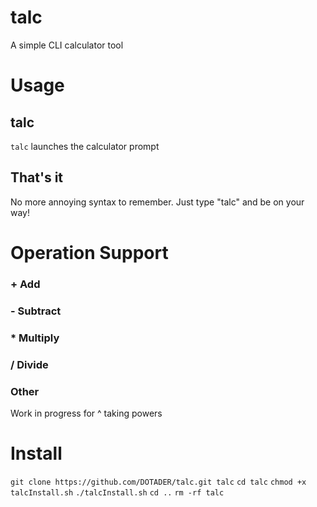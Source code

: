 # talc
A simple CLI calculator tool

# Usage
## talc
`talc` launches the calculator prompt
## That's it
No more annoying syntax to remember. Just type "talc" and be on your way!

# Operation Support
### + Add
### - Subtract
### * Multiply
### / Divide
### Other
Work in progress for ^ taking powers

# Install
`git clone https://github.com/DOTADER/talc.git talc`
`cd talc`
`chmod +x talcInstall.sh`
`./talcInstall.sh`
`cd ..`
`rm -rf talc`

